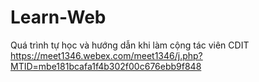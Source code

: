 # Learn-Web
Quá trình tự học và hướng dẫn khi làm cộng tác viên CDIT
https://meet1346.webex.com/meet1346/j.php?MTID=mbe181bcafa1f4b302f00c676ebb9f848
